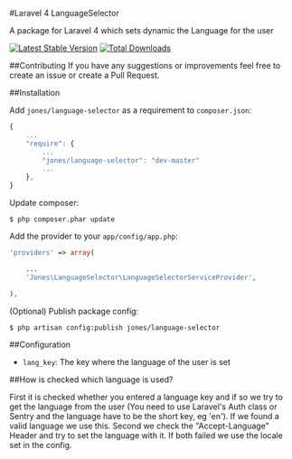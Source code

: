 #Laravel 4 LanguageSelector

A package for Laravel 4 which sets dynamic the Language for the user

[![Latest Stable Version](https://poser.pugx.org/jones/language-selector/v/stable.png)](https://packagist.org/packages/jones/language-selector)
[![Total Downloads](https://poser.pugx.org/jones/language-selector/downloads.png)](https://packagist.org/packages/jones/language-selector)

##Contributing
If you have any suggestions or improvements feel free to create an issue or create a Pull Request.

##Installation

Add `jones/language-selector` as a requirement to `composer.json`:

```javascript
{
    ...
    "require": {
        ...
        "jones/language-selector": "dev-master"
        ...
    },
}
```

Update composer:

```
$ php composer.phar update
```

Add the provider to your `app/config/app.php`:

```php
'providers' => array(

    ...
    'Jones\LanguageSelector\LanguageSelectorServiceProvider',

),
```

(Optional) Publish package config:

```
$ php artisan config:publish jones/language-selector
```

##Configuration

 * `lang_key`: The key where the language of the user is set
 
##How is checked which language is used?

First it is checked whether you entered a language key and if so we try to get the language from the user
(You need to use Laravel's Auth class or Sentry and the language have to be the short key, eg 'en'). If we
found a valid language we use this.
Second we check the "Accept-Language" Header and try to set the language with it.
If both failed we use the locale set in the config.
